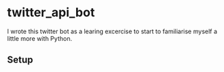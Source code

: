 # twitter_api_bot

I wrote this twitter bot as a learing excercise to start to familiarise myself a little more with Python. 

## Setup
